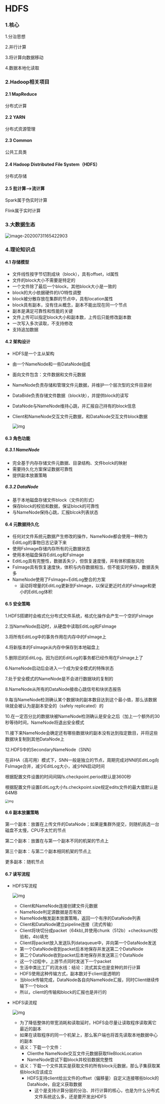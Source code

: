 # HDFS

### 1.核心

1.分治思想

2.并行计算

3.将计算向数据移动

4.数据本地化读取

### 2.Hadoop相关项目

#### 2.1 MapReduce

分布式计算

#### 2.2 YARN

分布式资源管理

#### 2.3 Common

公共工具类

#### 2.4 Hadoop Distributed File System（HDFS）

分布式存储

#### 2.5 批计算——>流计算

Spark属于伪实时计算

Flink属于实时计算

### 3.大数据生态

![image-20200731165422903](../../../AppData/Roaming/Typora/typora-user-images/image-20200731165422903.png)

### 4.理论知识点

#### 4.1 存储模型

- 文件线性按字节切割成块（block），具有offset，id属性
- 文件的block大小不需要是特定的
- 一个文件除了最后一个block，其他block大小是一致的
- block的大小依据硬件的I/O特性调整
- block被分散存放在集群的节点中，具有location属性
- block具有副本，没有住从概念，副本不能出现在同一个节点
- 副本是满足可靠性和性能的关键
- 文件上传可以指定block大小和副本数，上传后只能修改副本数
- 一次写入多次读取，不支持修改
- 支持追加数据

#### 4.2 架构设计

- HDFS是一个主从架构

- 由一个NameNode和一些DataNode组成

- 面向文件包含：文件数据和文件元数据

- NameNode负责存储和管理文件元数据，并维护一个层次型的文件目录树

- DataBide负责存储文件数据（block块），并提供block的读写

- DataNode与NameNode维持心跳，并汇报自己持有的block信息

- Client和NameNode交互文件元数据，和DataNode交互文件block数据

  ![img](http://kyle-pic.oss-cn-hangzhou.aliyuncs.com/img/04a1596e-3866-4436-8ad4-b4f233db393f-2429517.jpg)

#### 6.3 角色功能

##### 6.3.1 NameNode

- 完全基于内存存储文件元数据、目录结构、文件bolck的映射
- 需要持久化方案保证数据可靠性
- 提供副本放置策略

##### 6.3.2 DataNode

- 基于本地磁盘存储文件block（文件的形式）
- 保存block的校验和数据，保证block的可靠性
- 与NameNode保持心跳，汇报blcok列表状态

#### 6.4 元数据持久化

- 任何对文件系统元数据产生修改的操作，NameNode都会使用一种称为EditLog的事物日志记录下来
- 使用FsImage存储内存所有的元数据状态
- 使用本地磁盘保存EditLog和FsImage
- EditLog具有完整性，数据丢失少，但恢复速度慢，并有体积膨胀风险
- FsImage具有恢复速度快，体积与内存数据相当，但不能实时保存，数据丢失多
- NameNode使用了FsImage+EditLog整合的方案
  - 滚动将增量的EditLog更新到FsImage，以保证更近时点的FsImage和更小的EditLog体积

#### 6.5 安全策略

1.HDFS搭建时会格式化分布式文件系统，格式化操作会产生一个空的FsImage

2.当NameNode启动时，从硬盘中读取EditLog和FsImage

3.将所有EditLog中的事务作用在内存中的FsImage上

4.将新版本的FsImage从内存中保存到本地磁盘上

5.删除旧的EditLog，因为旧的EditLog的事务都已经作用在FsImage上了

6.NameNode启动后会进入一个成为安全模式的特殊状态

7.处于安全模式的NameNode是不会进行数据块的复制的

8.NameNode从所有的DataNode接收心跳信号和块状态报告

9.每当NameNode检测确认某个数据块的副本数目达到这个最小值，那么该数据块就会被认为是副本安全的（safely replicated）的

10.在一定百分比的数据块被NameNode检测确认是安全之后（加上一个额外的30秒等待时间，NameNode将退出安全模式

11.接下来NameNode会确定还有哪些数据块的副本没有达到指定数目，并将这些数据块复制到其他DataNode上

12.HDFS中的SecondaryNameNode（SNN）

在非HA（高可用）模式下，SNN一般是独立的节点，周期完成对NN的EditLog向FsImage合并，减少EditLog大小，减少NN启动时间

根据配置文件设置的时间间隔fs.checkpoint.period默认是3600秒

根据配置文件设置EditLog大小fs.checkpoint.size规定edits文件的最大值默认是64MB

<img src="http://kyle-pic.oss-cn-hangzhou.aliyuncs.com/img/dac38b28-7cd6-4cc1-b445-2c204c2caab6-2429517.jpg" alt="img" style="zoom: 67%;" />



#### 6.6 副本放置策略

第一个副本：放置在上传文件的DataNode；如果是集群外提交，则随机挑选一台磁盘不太慢，CPU不太忙的节点

第二个副本：放置在与第一个副本不同的机架的节点上

第三个副本：与第二个副本相同机架的节点上

更多副本：随机节点



#### 6.7 读写流程

- HDFS写流程

  ![img](http://kyle-pic.oss-cn-hangzhou.aliyuncs.com/img/fdb06867-bc59-4072-bb55-62258e29322a-2429517.jpg)

  - Client和NameNode连接创建文件元数据
  - NameNode判定源数据是否有效
  - NameNode触发副本放置策略，返回一个有序的DataNode列表
  - Client和DataNode建立pipeline连接（流式传输）
  - Client将块切分成packet（64kb),并使用chunk（512b）+checksum(校验和，4b)填充
  - Client将packet放入发送队列dataqueue中，并向第一个DataNode发送
  - 第一个DataNode收到packet后本地保存并发送第二个DataNode
  - 第二个DataNode收到packet后本地保存并发送第三个DataNode
  - 这一个过程中，上游节点同时发送下一个packet
  - 生活中类比工厂的流水线：结论：流式其实也是变种的并行计算
  - HDFS使用这种传输方式，副本数对于client是透明的
  - 当block传输完成，DataNode各自向NameNode汇报，同时Client继续传输下一个block
  - 所以，client的传输和block的汇报也是并行的

- HDFS读流程

  ![img](http://kyle-pic.oss-cn-hangzhou.aliyuncs.com/img/ba751708-6f08-4cf5-be7b-ec3853e83e01-2429517.jpg)

  - 为了降低整体的带宽消耗和读取延时，HDFS会尽量让读取程序读取离它最近的副本
  - 如果在读取程序的同一个机架上，那么客户端也将首先读取本地数据中心的副本
  - 语义：下载一个文件：
    - Clienthe NameNode交互文件元数据获取fileBlockLocation
    - NameNode尝试下载block并校验数据完整性
  - 语义：下载一个文件其实是获取文件的所有block元数据，那么子集获取某些block应该成立
    - HDFS支持client给出文件的offset（偏移量）自定义连接哪些block的DataNode，自定义获取数据
      - 这个是支持计算分层的分治、并行计算的核心，也是为什么分布式文件系统这么多，还是要开发出HDFS